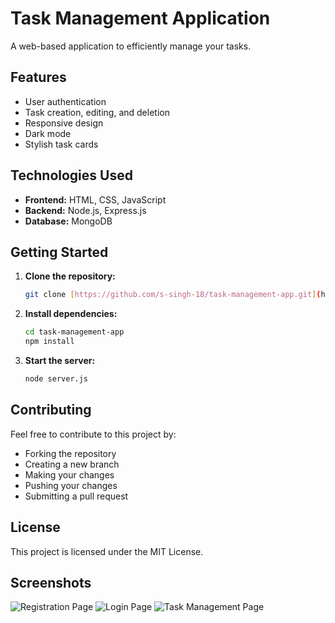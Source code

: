 # Task Management Application

A web-based application to efficiently manage your tasks.

## Features
* User authentication
* Task creation, editing, and deletion
* Responsive design
* Dark mode
* Stylish task cards

## Technologies Used
* **Frontend:** HTML, CSS, JavaScript
* **Backend:** Node.js, Express.js
* **Database:** MongoDB

## Getting Started
1. **Clone the repository:**
   ```bash
   git clone [https://github.com/s-singh-18/task-management-app.git](https://github.com/s-singh-18/task-management-app.git)

2. **Install dependencies:**
   ```bash
   cd task-management-app
   npm install 
3. **Start the server:**
   ```bash
   node server.js

## Contributing
Feel free to contribute to this project by:

* Forking the repository
* Creating a new branch
* Making your changes
* Pushing your changes
* Submitting a pull request

## License
This project is licensed under the MIT License.

## Screenshots
![Registration Page](/screenshots/pic-1.png)
![Login Page](/screenshots/pic-2.png)
![Task Management Page](/screenshots/pic-3.png)
